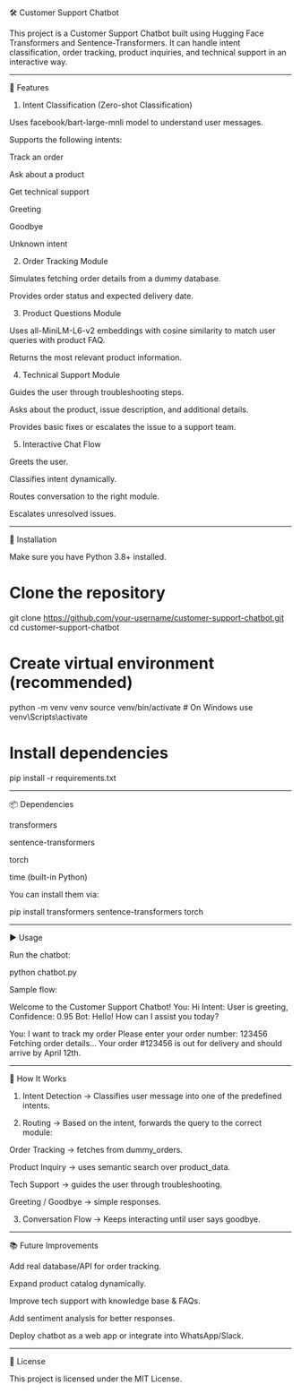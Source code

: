 🛠 Customer Support Chatbot

This project is a Customer Support Chatbot built using Hugging Face Transformers and Sentence-Transformers.
It can handle intent classification, order tracking, product inquiries, and technical support in an interactive way.


---

📌 Features

1. Intent Classification (Zero-shot Classification)

Uses facebook/bart-large-mnli model to understand user messages.

Supports the following intents:

Track an order

Ask about a product

Get technical support

Greeting

Goodbye

Unknown intent




2. Order Tracking Module

Simulates fetching order details from a dummy database.

Provides order status and expected delivery date.



3. Product Questions Module

Uses all-MiniLM-L6-v2 embeddings with cosine similarity to match user queries with product FAQ.

Returns the most relevant product information.



4. Technical Support Module

Guides the user through troubleshooting steps.

Asks about the product, issue description, and additional details.

Provides basic fixes or escalates the issue to a support team.



5. Interactive Chat Flow

Greets the user.

Classifies intent dynamically.

Routes conversation to the right module.

Escalates unresolved issues.





---

🚀 Installation

Make sure you have Python 3.8+ installed.

# Clone the repository
git clone https://github.com/your-username/customer-support-chatbot.git
cd customer-support-chatbot

# Create virtual environment (recommended)
python -m venv venv
source venv/bin/activate  # On Windows use venv\Scripts\activate

# Install dependencies
pip install -r requirements.txt


---

📦 Dependencies

transformers

sentence-transformers

torch

time (built-in Python)


You can install them via:

pip install transformers sentence-transformers torch


---

▶️ Usage

Run the chatbot:

python chatbot.py

Sample flow:

Welcome to the Customer Support Chatbot!
You: Hi
Intent: User is greeting, Confidence: 0.95
Bot: Hello! How can I assist you today?

You: I want to track my order
Please enter your order number: 123456
Fetching order details...
Your order #123456 is out for delivery and should arrive by April 12th.


---

🧠 How It Works

1. Intent Detection → Classifies user message into one of the predefined intents.


2. Routing → Based on the intent, forwards the query to the correct module:

Order Tracking → fetches from dummy_orders.

Product Inquiry → uses semantic search over product_data.

Tech Support → guides the user through troubleshooting.

Greeting / Goodbye → simple responses.



3. Conversation Flow → Keeps interacting until user says goodbye.




---

📚 Future Improvements

Add real database/API for order tracking.

Expand product catalog dynamically.

Improve tech support with knowledge base & FAQs.

Add sentiment analysis for better responses.

Deploy chatbot as a web app or integrate into WhatsApp/Slack.



---

📝 License

This project is licensed under the MIT License.
